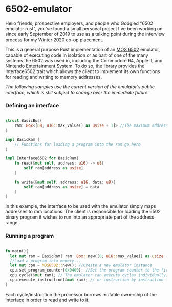 # 6502-emulator
Hello friends, prospective employers, and people who Googled "6502 emulator rust", you've found a small personal project I've been working on
since early September of 2019 to use as a talking point during the interview process for my Winter 2020 co-op placement.

This is a general purpose Rust implementation of an [MOS 6502](https://en.wikipedia.org/wiki/MOS_Technology_6502) emulator, capable of executing code in isolation
or as part of one of the many systems the 6502 was used in, including the Commodore 64, Apple II, and Nintendo Entertainment System. To do
so, the library provides the Interface6502 trait which allows the client to implement its own functions for reading and writing to memory
addresses.

*The following samples use the current version of the emulator's public interface, which is still subject to change over the immediate future.*

### Defining an interface

```rust

struct BasicBus{
    ram: Box<[u8; u16::max_value() as usize + 1]> //The maximum address range of the 6502
}

impl BasicRam {
    // Functions for loading a program into the ram go here
}

impl Interface6502 for BasicRam{
    fn read(&mut self, address: u16) -> u8{
        self.ram[address as usize]
    }

    fn write(&mut self, address: u16, data: u8){
        self.ram[address as usize] = data
    }
}

```

In this example, the interface to be used with the emulator simply maps addresses to ram locations. The client is responsible for loading
the 6502 binary program it wishes to run into an appropriate part of the address range.

### Running a program

```rust

fn main(){
  let mut ram = BasicRam{ ram: Box::new([0; u16::max_value() as usize + 1]) };
  //Load a program into memory...
  let mut cpu = MOS6502::new(); //Create a new emulator instance
  cpu.set_program_counter(0x0400); //Set the program counter to the first byte of the program in memory
  cpu.cycle(&mut ram); // The emulator can execute cycles individually, for systems that require precise timing...
  cpu.execute_instruction(&mut ram); // or instruction by instruction for a coarser approach
}

```
Each cycle/instruction the processor borrows mutable ownership of the interface in order to read and write to it.
